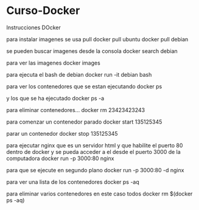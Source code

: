 # Curso-Docker
Instrucciones DOcker

para instalar imagenes se usa pull
docker pull ubuntu
docker pull debian

se pueden buscar imagenes desde la consola
docker search debian

para ver las imagenes
docker images

para ejecuta el bash de debian
docker run -it debian bash

para ver los contenedores que se estan ejecutando
docker ps

y los que se ha ejecutado 
docker ps -a

para eliminar contenedores...
docker rm 23423423243

para comenzar un contenedor parado
docker start 135125345

parar un contenedor 
docker stop 135125345

para ejecutar nginx que es un servidor html y que habilite el puerto 80 dentro de docker y se pueda acceder a el desde el puerto 3000 de la computadora
docker run -p 3000:80 nginx

para que se ejecute en segundo plano
docker run -p 3000:80 -d nginx

para ver una lista de los contenedores 
docker ps -aq

para eliminar varios contenedores en este caso todos
docker rm $(docker ps -aq)

